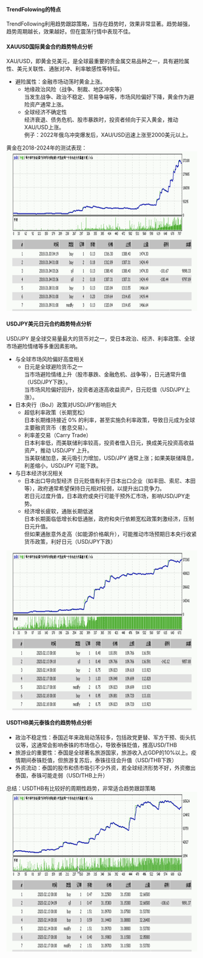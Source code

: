 #### TrendFolowing的特点
TrendFollowing利用趋势跟踪策略，当存在趋势时，效果非常显著。趋势越强，趋势周期越长，效果越好。但在震荡行情中表现不佳。  
#### XAUUSD国际黄金合约趋势特点分析
XAU/USD，即黄金兑美元，是全球最重要的贵金属交易品种之一，具有避险属性、美元关联性、通胀对冲、利率敏感性等特征。  
- 避险属性：金融市场动荡时黄金上涨。  
  - 地缘政治风险（战争、制裁、地区冲突等）  
当发生战争、政治不稳定、贸易争端等，市场风险偏好下降，黄金作为避险资产通常上涨。  
  - 全球经济不确定性  
经济衰退、债务危机、股市暴跌时，投资者倾向于买入黄金，推动XAU/USD上涨。  
例子：2022年俄乌冲突爆发后，XAU/USD迅速上涨至2000美元以上。

黄金在2018-2024年的测试表现：  
<img src="images/XAUUSD.png" style="height:420px;width:100%;"></img>

#### USDJPY美元日元合约趋势特点分析
USD/JPY 是全球交易量最大的货币对之一，受日本政治、经济、利率政策、全球市场避险情绪等多重因素影响。  
- 与全球市场风险偏好高度相关  
  - 日元是全球避险货币之一  
当市场避险情绪上升（股市暴跌、金融危机、战争等），日元通常升值（USD/JPY下跌）。  
当市场风险偏好回升，投资者追逐高收益资产，日元贬值（USD/JPY上涨）。
- 日本央行（BoJ）政策对USD/JPY影响巨大  
  - 超低利率政策（长期宽松）  
日本长期维持接近 0% 的利率，甚至实施负利率政策，导致日元成为全球主要融资货币（套息交易）。  
  - 利率差交易（Carry Trade）  
日本利率低，而美联储利率较高，投资者借入日元，换成美元投资高收益资产，推动 USD/JPY 上升。  
当美联储加息，美元吸引力增加，USD/JPY 通常上涨；如果美联储降息，利差缩小，USD/JPY 可能下跌。
- 与日本经济状况相关
  - 日本出口导向型经济
日元贬值有利于日本出口企业（如丰田、索尼、本田等），政府通常希望保持日元相对较弱，以提升出口竞争力。  
若日元过度升值，日本政府或央行可能干预外汇市场，影响USD/JPY走势。  
  - 经济增长疲软，通胀长期低迷  
日本长期面临低增长和低通胀，政府和央行依赖宽松政策刺激经济，压制日元升值。  
但如果通胀意外走高（如能源价格飙升），可能推动市场预期日本央行收紧货币政策，利好日元（USD/JPY下跌）

<img src="images/USDJPY.png" style="height:420px;width:100%;"></img>

#### USDTHB美元泰铢合约趋势特点分析
- 政治不稳定性：泰国近年来政局动荡较多，包括政党更替、军方干预、街头抗议等，这通常会影响泰铢的市场信心，导致泰铢贬值，推高USD/THB
- 旅游业的重要性：泰国是全球著名旅游国家，旅游收入占GDP的10%以上。疫情期间泰铢贬值，但旅游复苏后，泰铢往往会升值（USD/THB下跌）
- 外资流动：泰国的股市和债市吸引不少外资，若全球经济形势不好，外资撤出泰国，泰铢可能走弱（USD/THB上升）

总结：USDTHB有比较好的周期性趋势，非常适合趋势跟踪策略
<img src="images/USDTHB.png" style="height:420px;width:100%;"></img>
